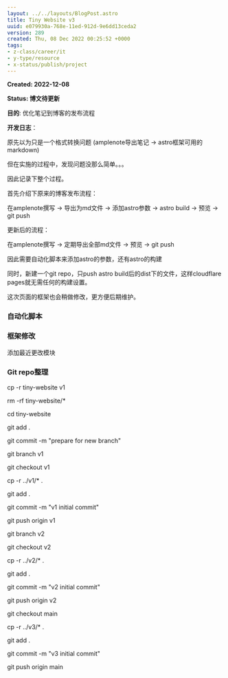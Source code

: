 ```yaml
---
layout: ../../layouts/BlogPost.astro
title: Tiny Website v3
uuid: e079930a-768e-11ed-912d-9e6dd13ceda2
version: 289
created: Thu, 08 Dec 2022 00:25:52 +0000
tags:
- z-class/career/it
- y-type/resource
- x-status/publish/project
---
```


**Created: 2022-12-08**

**Status: 博文待更新**

**目的**: 优化笔记到博客的发布流程

**开发日志**：

原先以为只是一个格式转换问题 (amplenote导出笔记 -> astro框架可用的markdown)

但在实施的过程中，发现问题没那么简单。。。

因此记录下整个过程。

首先介绍下原来的博客发布流程：

在amplenote撰写 -> 导出为md文件 -> 添加astro参数 -> astro build -> 预览 -> git push

更新后的流程：

在amplenote撰写 -> 定期导出全部md文件 -> 预览 -> git push

因此需要自动化脚本来添加astro的参数，还有astro的构建

同时，新建一个git repo，只push astro build后的dist下的文件，这样cloudflare pages就无需任何的构建设置。

这次页面的框架也会稍做修改，更方便后期维护。

### 自动化脚本

### 框架修改

添加最近更改模块

### Git repo整理

cp -r tiny-website v1

rm -rf tiny-website/\*

cd tiny-website

git add .

git commit -m "prepare for new branch"

git branch v1

git checkout v1

cp -r ../v1/\* .

git add .

git commit -m "v1 initial commit"

git push origin v1

git branch v2

git checkout v2

cp -r ../v2/\* .

git add .

git commit -m "v2 initial commit"

git push origin v2

git checkout main

cp -r ../v3/\* .

git add .

git commit -m "v3 initial commit"

git push origin main